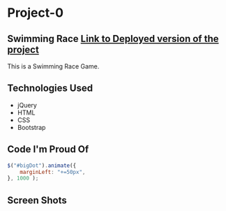 # Project-0

## Swimming Race [Link to Deployed version of the project](https://greicens.github.io/greicens-Project-0.github.io/)

This is a Swimming Race Game.

## Technologies Used

* jQuery
* HTML
* CSS
* Bootstrap

## Code I'm Proud Of  

```javascript
$("#bigDot").animate({
    marginLeft: "+=50px",
}, 1000 );
```
## Screen Shots
